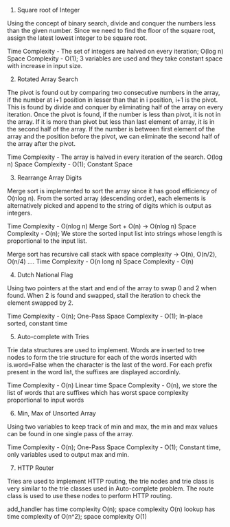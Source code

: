 1) Square root of Integer

Using the concept of binary search, divide and conquer the numbers less than the given number. Since we need to find the floor of the square root, assign the latest lowest integer to be square root. 

Time Complexity - The set of integers are halved on every iteration; O(log n)
Space Complexity - O(1); 3 variables are used and they take constant space with increase in input size.


2) Rotated Array Search

The pivot is found out by comparing two consecutive numbers in the array, if the number at i+1 position in lesser than that in i position, i+1 is the pivot. This is found by divide and conquer by eliminating half of the array on every iteration. Once the pivot is found, if the number is less than pivot, it is not in the array. If it is more than pivot but less than last element of array, it is in the second half of the array. If the number is between first element of the array and the position before the pivot, we can eliminate the second half of the array after the pivot.

Time Complexity - The array is halved in every iteration of the search. O(log n)
Space Complexity - O(1); Constant Space

3) Rearrange Array Digits

Merge sort is implemented to sort the array since it has good efficiency of O(nlog n). From the sorted array (descending order), each elements is alternatively picked and append to the string of digits which is output as integers.

Time Complexity - O(nlog n) Merge Sort + O(n) -> O(nlog n)
Space Complexity - O(n); We store the sorted input list into strings whose length is proportional to the input list.

Merge sort has recursive call stack with space complexity -> O(n), O(n/2), O(n/4) .... 
Time Complexity - O(n long n)
Space Complexity - O(n)

4) Dutch National Flag 

Using two pointers at the start and end of the array to swap 0 and 2 when found. When 2 is found and swapped, stall the iteration to check the element swapped by 2. 

Time Complexity - O(n); One-Pass
Space Complexity - O(1); In-place sorted, constant time

5) Auto-complete with Tries
 
Trie data structures are used to implement. Words are inserted to tree nodes to form the trie structure for each of the words inserted with is.word=False when the character is the last of the word. For each prefix present in the word list, the suffixes are displayed accordinly. 

Time Complexity - O(n) Linear time
Space Complexity - O(n), we store the list of words that are suffixes which has worst space complexity proportional to input words

6) Min, Max of Unsorted Array

Using two variables to keep track of min and max, the min and max values can be found in one single pass of the array. 

Time Complexity - O(n); One-Pass
Space Complexity - O(1); Constant time, only variables used to output max and min.

7) HTTP Router

Tries are used to implement HTTP routing, the trie nodes and trie class is very similar to the trie classes used in Auto-complete problem. The route class is used to use these nodes to perform HTTP routing. 

add_handler has time complexity O(n); space complexity O(n)
lookup has time complexity of O(n^2); space complexity O(1)
